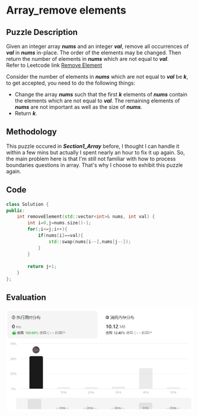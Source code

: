 # Array_remove elements
## Puzzle Description
Given an integer array ***nums*** and an integer ***val***, remove all occurrences of ***val*** in ***nums*** in-place. The order of the elements may be changed. Then return the number of elements in ***nums*** which are not equal to ***val***.   
Refer to Leetcode link [Remove Element](https://leetcode.com/problems/remove-element/description/)

Consider the number of elements in ***nums*** which are not equal to ***val*** be ***k***, to get accepted, you need to do the following things:

* Change the array ***nums*** such that the first ***k*** elements of ***nums*** contain the elements which are not equal to ***val***. The remaining elements of ***nums*** are not important as well as the size of ***nums***.
* Return ***k***.

## Methodology
This puzzle occured in ***Section1_Array*** before, I thought I can handle it within a few mins but actually I spent nearly an hour to fix it up again. So, the main problem here is that I'm still not familiar with how to process boundaries questions in array. That's why I choose to exhibit this puzzle again.

## Code
```c++
class Solution {
public:
    int removeElement(std::vector<int>& nums, int val) {
        int i=0,j=nums.size()-1;
        for(;i<=j;i++){
            if(nums[i]==val){
                std::swap(nums[i--],nums[j--]);
            }
        }

        return j+1;
    }
};
```

## Evaluation
![img](Array_remove%20elements.png)